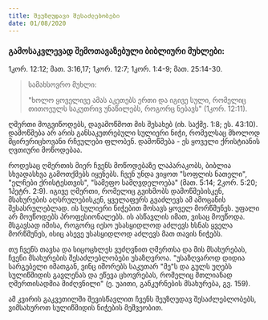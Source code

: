 ```yaml
---
title: შეუზღუდავი შესაძლებობები
date: 01/08/2020
---
```


<h3 class="ka_geo">გამოსაკვლევად შემოთავაზებული ბიბლიური მუხლები:</h3>
1კორ. 12:12; მათ. 3:16,17; 1კორ. 12:7; 1კორ. 1:4-9; მათ. 25:14-30.

> <p> სამახსოვრო მუხლი:</p>
> "ხოლო ყოველივე ამას აკეთებს ერთი და იგივე სული, რომელიც თითოეულს საკუთრივ უნაწილებს, როგორც ნებავს" (1კორ. 12:11).

ღმერთი მოგვიწოდებს, დავამოწმოთ მის შესახებ (იხ. საქმე. 1:8; ეს. 43:10). დამოწმება არ არის განსაკუთრებული სულიერი ნიჭი, რომელსაც მხოლოდ მცირერიცხოვანი რჩეულები ფლობენ. დამოწმება - ეს ყოველი ქრისტიანის ღვთიური მოწოდებაა.

როდესაც ღმერთის მიერ ჩვენს მოწოდებაზე ლაპარაკობს, ბიბლია სხვადასხვა გამოთქმებს იყენებს. ჩვენ უნდა ვიყოთ "სოფლის ნათელი", "ელჩები ქრისტესთვის", "სამეფო სამღვდელოება" (მათ. 5:14; 2კორ. 5:20; 1პეტრ. 2:9). იგივე ღმერთი, რომელიც გვიხმობს დამოწმებისკენ, მსახურების აღსრულებისკენ, ყველაფერს გვაძლევს ამ ამოცანის შესასრულებლად. ის სულიერი ნიჭებით მოსავს ყოველ მორწმუნეს. უფალი არ მოუწოდებს პროფესიონალებს. ის ასწავლის იმათ, ვისაც მოუწოდა. მსგავსად იმისა, როგორც იესო უსასყიდლოდ აძლევს ხსნას ყველა მორწმუნეს, ისიც ასევე უსასყიდლოდ აძლევს მათ თავის ნიჭებს.

თუ ჩვენს თავსა და სიცოცხლეს ვუძღვნით ღმერთსა და მის მსახურებას, ჩვენი მსახურების შესაძლებლობები უსაზღვროა. "უსაზღვაროდ დიდია სარგებელი იმათგან, ვინც იშორებს საკუთარ "მე"ს და გულს უღებს სულიწმიდის გავლენას და ეწევა ცხოვრებას, რომელიც მთლიანად ღმერთისადმია მიძღვნილი" (ე. უაითი, განკურნების მსახურება, გვ. 159).

ამ კვირის გაკვეთილში შევისწავლით ჩვენს შეუზღუდავ შესაძლებლობებს, ვიმსახუროთ სულიწმიდის ნიჭების მეშვეობით.